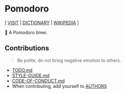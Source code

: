 # Pomodoro

[ [VISIT](https://pomodoro-nuxtjs.vercel.app)
| [DICTIONARY](https://en.wiktionary.org/wiki/pomodoro)
| [WIKIPEDIA](https://en.wikipedia.org/wiki/Pomodoro_Technique) ]

🍅 A Pomodoro timer.

## Contributions

> Be polite, do not bring negative emotion to others.

- [TODO.md](TODO.md)
- [STYLE-GUIDE.md](STYLE-GUIDE.md)
- [CODE-OF-CONDUCT.md](CODE-OF-CONDUCT.md)
- When contributing, add yourself to [AUTHORS](AUTHORS)
